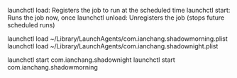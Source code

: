 launchctl load: Registers the job to run at the scheduled time
launchctl start: Runs the job now, once
launchctl unload: Unregisters the job (stops future scheduled runs)

launchctl load ~/Library/LaunchAgents/com.ianchang.shadowmorning.plist
launchctl load ~/Library/LaunchAgents/com.ianchang.shadownight.plist

launchctl start com.ianchang.shadownight
launchctl start com.ianchang.shadowmorning